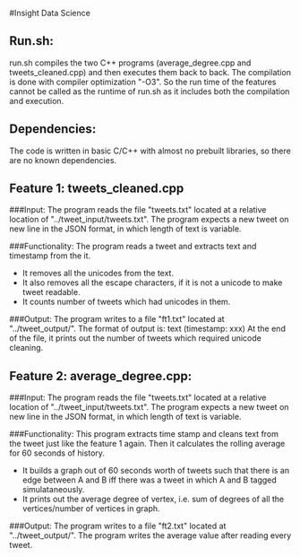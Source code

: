 #Insight Data Science

## Run.sh:
run.sh compiles the two C++ programs (average_degree.cpp and tweets_cleaned.cpp) and then executes them back to back.
The compilation is done with compiler optimization "-O3". So the run time of the features cannot be called as the runtime of run.sh as it includes both the compilation and execution.

## Dependencies:
The code is written in basic C/C++ with almost no prebuilt libraries, so there are no known dependencies.

## Feature 1: tweets_cleaned.cpp

###Input: 
The program reads the file "tweets.txt" located at a relative location of "../tweet_input/tweets.txt".
The program expects a new tweet on new line in the JSON format, in which length of text is variable.

###Functionality: 
The program reads a tweet and extracts text and timestamp from the it. 
- It removes all the unicodes from the text.
- It also removes all the escape characters, if it is not a unicode to make tweet readable.
- It counts number of tweets which had unicodes in them. 

###Output: 
The program writes to a file "ft1.txt" located at "../tweet_output/". The format of output is:
text (timestamp: xxx)
At the end of the file, it prints out the number of tweets which required unicode cleaning.

## Feature 2: average_degree.cpp:

###Input: 
The program reads the file "tweets.txt" located at a relative location of "../tweet_input/tweets.txt".
The program expects a new tweet on new line in the JSON format, in which length of text is variable. 

###Functionality:
This program extracts time stamp and cleans text from the tweet just like the feature 1 again. Then it calculates the rolling average for 60 seconds of history.
- It builds a graph out of 60 seconds worth of tweets such that there is an edge between A and B iff there was a tweet in which A and B tagged simulataneously.   
- It prints out the average degree of vertex, i.e. sum of degrees of all the vertices/number of vertices in graph.

###Output: 
The program writes to a file "ft2.txt" located at "../tweet_output/". The program writes the average value after reading every tweet.
